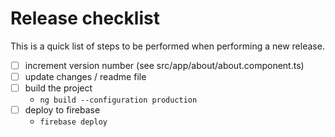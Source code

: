 # Release checklist

This is a quick list of steps to be performed when performing a new release.

- [ ] increment version number (see src/app/about/about.component.ts)
- [ ] update changes / readme file
- [ ] build the project
  - `ng build --configuration production`
- [ ] deploy to firebase
  - `firebase deploy`
